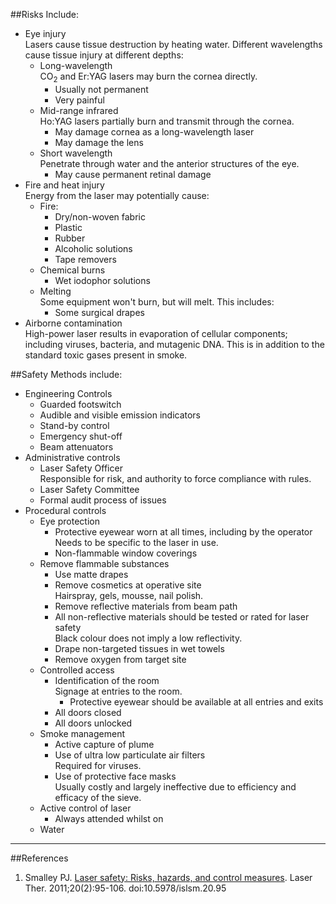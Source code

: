 

##Risks
Include:
* Eye injury  
Lasers cause tissue destruction by heating water. Different wavelengths cause tissue injury at different depths:
	* Long-wavelength  
	CO<sub>2</sub> and Er:YAG lasers may burn the cornea directly.
		* Usually not permanent
		* Very painful
	* Mid-range infrared  
	Ho:YAG lasers partially burn and transmit through the cornea.
		* May damage cornea as a long-wavelength laser
		* May damage the lens
	* Short wavelength  
	Penetrate through water and the anterior structures of the eye.
		* May cause permanent retinal damage
* Fire and heat injury  
Energy from the laser may potentially cause:
	* Fire:
		* Dry/non-woven fabric
		* Plastic
		* Rubber
		* Alcoholic solutions
		* Tape removers
	* Chemical burns
		* Wet iodophor solutions
	* Melting  
	Some equipment won't burn, but will melt. This includes:
		* Some surgical drapes
* Airborne contamination  
High-power laser results in evaporation of cellular components; including viruses, bacteria, and mutagenic DNA. This is in addition to the standard toxic gases present in smoke.

##Safety
Methods include:
* Engineering Controls
	* Guarded footswitch
	* Audible and visible emission indicators
	* Stand-by control
	* Emergency shut-off
	* Beam attenuators
* Administrative controls
	* Laser Safety Officer  
	Responsible for risk, and authority to force compliance with rules.
	* Laser Safety Committee
	* Formal audit process of issues
* Procedural controls
	* Eye protection  
		* Protective eyewear worn at all times, including by the operator 
		Needs to be specific to the laser in use.
		* Non-flammable window coverings
	* Remove flammable substances  
		* Use matte drapes
		* Remove cosmetics at operative site  
		Hairspray, gels, mousse, nail polish.
		* Remove reflective materials from beam path
		* All non-reflective materials should be tested or rated for laser safety  
		Black colour does not imply a low reflectivity.
		* Drape non-targeted tissues in wet towels
		* Remove oxygen from target site
	* Controlled access  
		* Identification of the room  
		Signage at entries to the room.
			* Protective eyewear should be available at all entries and exits
		* All doors closed
		* All doors unlocked
	* Smoke management
		* Active capture of plume
		* Use of ultra low particulate air filters  
		Required for viruses.
		* Use of protective face masks  
		Usually costly and largely ineffective due to efficiency and efficacy of the sieve. 
	* Active control of laser
		* Always attended whilst on
	* Water

---
##References

1. Smalley PJ. [Laser safety: Risks, hazards, and control measures](https://www.ncbi.nlm.nih.gov/pmc/articles/PMC3799025/). Laser Ther. 2011;20(2):95-106. doi:10.5978/islsm.20.95
